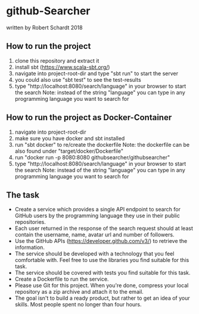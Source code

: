 # github-Searcher

written by Robert Schardt 2018

## How to run the project

1. clone this repository and extract it
2. install sbt (https://www.scala-sbt.org/)
3. navigate into project-root-dir and type "sbt run" to start the server
4. you could also use "sbt test" to see the test-results
5. type "http://localhost:8080/search/language" in your browser to start the search
Note: instead of the string "language" you can type in any programming language you want to search for

## How to run the project as Docker-Container

1. navigate into project-root-dir
2. make sure you have docker and sbt installed
3. run "sbt docker" to re/create the dockerfile 
Note: the dockerfile can be also found under "target/docker/Dockerfile"
4. run "docker run -p 8080:8080 githubsearcher/githubsearcher"
5. type "http://localhost:8080/search/language" in your browser to start the search
Note: instead of the string "language" you can type in any programming language you want to search for

## The task
- Create a service which provides a single API endpoint to search for GitHub users by the programming language they use in their public repositories.
- Each user returned in the response of the search request should at least contain the username, name, avatar url and number of followers.
- Use the GitHub APIs (https://developer.github.com/v3/) to retrieve the information.
- The service should be developed with a technology that you feel comfortable with. Feel free to use the libraries you find suitable for this task.
- The service should be covered with tests you find suitable for this task.
- Create a Dockerfile to run the service.
- Please use Git for this project. When you're done, compress your local repository as a zip archive and attach it to the email.
- The goal isn't to build a ready product, but rather to get an idea of your skills. Most people spent no longer than four hours.

